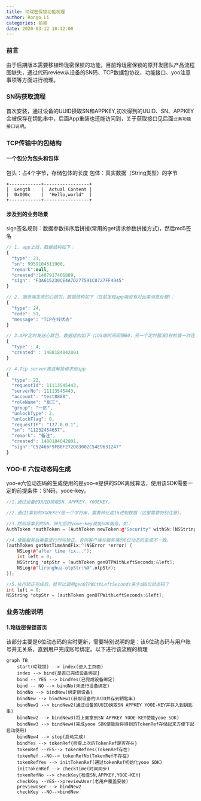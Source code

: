 ```yaml
---
title: 玲珑密保锁功能梳理
author: Rongo Li
categories: 前端
date: 2020-03-12 10:12:00
---
```


### 前言
由于后期版本需要移植玲珑密保锁的功能，目前玲珑密保锁的原开发团队产品流程图缺失，通过代码review从设备的SN码、TCP数据包协议、功能接口、yoo注意事项等方面进行梳理。

### SN码获取流程
首次安装，通过设备的UUID换取SN和APPKEY,初次得到的UUID、SN、APPKEY会被保存在钥匙串中，后面App重装也还能访问到，关于获取接口见后面`业务功能接口说明`。

### TCP传输中的包结构
#### 一个包分为包头和包体 
包头：占4个字节，存储包体的长度
包体：真实数据（String类型）的字节
```
+------------+-----------------+
|  Length    |  Actual Content |
|  0x000c    |  "Hello,world"  |
+------------+-----------------+
```
#### 涉及到的业务场景
sign签名规则：数据参数排序后拼接(常用的get请求参数拼接方式)，然后md5签名
```js
// 1. app上线，数据结构如下：
{
  "type": 21,
  "sn": 9959104511900,
  "remark":null,
  "created":1487917466889,
  "sign": "F3A615230CE4A7D277591C8727FF4945"
}

// 2. 服务端发来的心跳包，数据结构如下（目前发现app端没有对此类消息处理）：
{
  "type": 24,
  "code": 51,
  "message": "TCP在线状态"
}

// 3.APP定时发送心跳包，数据结构如下（iOS端时间间隔60，另一个定时器没3秒检查一次连接状态）：
{
  "type" : 4,
  "created" : 1488184042801
}

// 4.Tcp server推送解锁请求给app
{
  "type": 22,
  "requestId": 11113545443,
  "serverNo": 11113545443,
  "account": "test8888",
  "roleName": "张三",
  "group": "一区",
  "unlockType": 2,
  "unlockFlag": 0,
  "requestIP": "127.0.0.1",
  "sn": "11232454657",
  "remark": "备注",
  "created": 1488184042801,
  "sign":"C52466F9FB0F272D83002C54E9631247"
}
```
### YOO-E 六位动态码生成
yoo-e六位动态码的生成使用的是yoo-e提供的SDK离线算法，使用该SDK需要一定的前提条件：SN码，yooe-key。
```c++
//1.通过设备的UUID换取SN、APPKEY、YOOEKEY。

//2.通过1拿到的YOOEKEY是一个字符串，需要转化成16进制数据（这里需要特别注意）。

//3.然后将拿到的SN，转化后的yooe-key使能SDK服务。如：
AuthToken *authToken = [AuthToken newToken:@"Security" withSN:[NSString stringWithFormat:@"%@",SN] withAppName:@"Security" withKey:authKey withTimeSlice:30];

//4.使能服务后需要进行时间矫正，否则客户端与服务端的6位动态码生成不一致。
[authToken getNetTimeAndFix:^(NSError *error) {
    NSLog(@"after time fix...");
    int left = 0;
    NSString *otpStr = [authToken genOTPWithLeftSeconds:&left];
    NSLog(@"lironghua-otpStr:%@",otpStr);
}];

//5.执行矫正完成后，就可以调用genOTPWithLeftSeconds来生成6位动态码了
int left = 0;
NSString *otpStr = [authToken genOTPWithLeftSeconds:&left];

```
### 业务功能说明
#### 1.玲珑密保锁首页
该部分主要是6位动态码的实时更新，需要特别说明的是：该6位动态码与用户账号并无关系，直到用户完成账号绑定。以下进行该流程的梳理

```mermaid
graph TB
    start(玲珑锁) --> index(进入主页面)
    index --> bind{是否已完成设备绑定}
    bind -- YES --> bindYes(已完成设备绑定)
    bind -- NO --> bindNo(未进行设备绑定)
    bindNo --> bindNew(绑定新设备)
    bindNew --> bindNew1(获取设备的UUID并存到钥匙串)
    bindNew1 --> bindNew2(通过设备的UUID换取SN APPKEY YOOE-KEY并存入到钥匙串)
    bindNew2 --> bindNew3(将上面拿到SN APPKEY YOOE-KEY使能yooe SDK)
    bindNew3 --> bindNew4(完成yooe SDK使能后将得到的TokenRef存储起来方便下起启动使用)
    bindNew4 --> stop(启动完成)
    bindYes --> tokenRef{检查上次的TokenRef是否存在}
    tokenRef --YES--> tokenRefYes(TokenRef存在)
    tokenRef --NO--> tokenRefNo(TokenRef不存在)
    tokenRefYes --> initTokenRef(通过tokenRef初始化yooe SDK)
    initTokenRef --> checkTime(时间同步)
    tokenRefNo --> checkKey{检查SN,APPKEY,YOOE-KEY}
    checkKey --YES-->previewUser(老用户覆盖安装)
    previewUser --> bindNew2
    checkKey --NO-->bindNew
```
